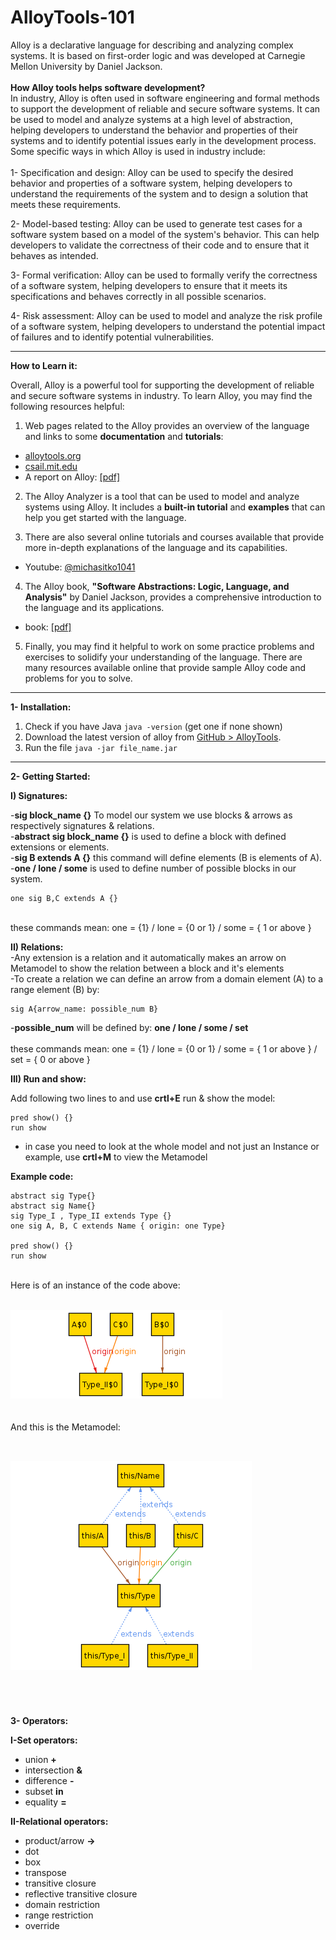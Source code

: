 # AlloyTools-101

Alloy is a declarative language for describing and analyzing complex systems. It is based on first-order logic and was developed at Carnegie Mellon University by Daniel Jackson.<br/>
<br/>
**How Alloy tools helps software development?** <br/>
In industry, Alloy is often used in software engineering and formal methods to support the development of reliable and secure software systems. It can be used to model and analyze systems at a high level of abstraction, helping developers to understand the behavior and properties of their systems and to identify potential issues early in the development process. Some specific ways in which Alloy is used in industry include:<br/>
<br/>
1- Specification and design: Alloy can be used to specify the desired behavior and properties of a software system, helping developers to understand the requirements of the system and to design a solution that meets these requirements.

2- Model-based testing: Alloy can be used to generate test cases for a software system based on a model of the system's behavior. This can help developers to validate the correctness of their code and to ensure that it behaves as intended.

3- Formal verification: Alloy can be used to formally verify the correctness of a software system, helping developers to ensure that it meets its specifications and behaves correctly in all possible scenarios.

4- Risk assessment: Alloy can be used to model and analyze the risk profile of a software system, helping developers to understand the potential impact of failures and to identify potential vulnerabilities.

---

**How to Learn it:**

Overall, Alloy is a powerful tool for supporting the development of reliable and secure software systems in industry. To learn Alloy, you may find the following resources helpful:

1. Web pages related to the Alloy provides an overview of the language and links to some **documentation** and **tutorials**:

- [alloytools.org](https://alloytools.org/documentation.html)
- [csail.mit.edu](https://www.csail.mit.edu/research/alloy)
- A report on Alloy: [[pdf]](https://www.doc.ic.ac.uk/project/examples/2007/271j/suprema_on_alloy/Final%20Report/LaTeX/report.pdf)

2. The Alloy Analyzer is a tool that can be used to model and analyze systems using Alloy. It includes a **built-in tutorial** and **examples** that can help you get started with the language.

3. There are also several online tutorials and courses available that provide more in-depth explanations of the language and its capabilities.
- Youtube: [@michasitko1041](https://www.youtube.com/@michasitko1041)

4. The Alloy book, **"Software Abstractions: Logic, Language, and Analysis"** by Daniel Jackson, provides a comprehensive introduction to the language and its applications.

-  book: [[pdf]](https://www.cin.ufpe.br/~if721/intranet/AlloyBook.pdf)

5. Finally, you may find it helpful to work on some practice problems and exercises to solidify your understanding of the language. There are many resources available online that provide sample Alloy code and problems for you to solve.

---

**1- Installation:**

1. Check if you have Java ```java -version``` (get one if none shown)
2. Download the latest version of alloy from [GitHub > AlloyTools](https://github.com/AlloyTools/org.alloytools.alloy/releases).
3. Run the file ``` java -jar file_name.jar ```
---

**2- Getting Started:**<br/>

**I) Signatures:**<br/>

-**sig block_name {}** To model our system we use blocks & arrows as respectively signatures & relations. <br/>
-**abstract sig block_name {}** is used to define a block with defined extensions or elements. <br/>
-**sig B extends A {}** this command will define elements (B is elements of A). <br/>
-**one / lone / some** is used to define number of possible blocks in our system. <br/> 
``` 
one sig B,C extends A {} 
```
<br/>
these commands mean: one = {1} / lone = {0 or 1} / some = { 1 or above }


**II) Relations:**<br/>
-Any extension is a relation and it automatically makes an arrow on Metamodel to show the relation between a block and it's elements <br/>
-To create a relation we can define an arrow from a domain element (A) to a range element (B) by: <br/> 
``` 
sig A{arrow_name: possible_num B} 
``` 

-**possible_num** will be defined by: **one / lone / some / set** <br/><br/>
these commands mean: one = {1} / lone = {0 or 1} / some = { 1 or above } / set = { 0 or above } 

**III) Run and show:**<br/>

Add following two lines to and use **crtl+E** run & show the model: <br/>

    pred show() {}
    run show

- in case you need to look at the whole model and not just an Instance or example, use **crtl+M** to view the Metamodel <br/>


**Example code:**


    abstract sig Type{}
    abstract sig Name{}
    sig Type_I , Type_II extends Type {}
    one sig A, B, C extends Name { origin: one Type}

    pred show() {}
    run show

<br/>
Here is of an instance of the code above: <br/><br/>


![ ](./Images/1.png)
<br/><br/><br/>
And this is the Metamodel: <br/><br/>

![ ](./Images/2.png)
<br/><br/><br/>
 ---

**3- Operators:**<br/>

**I-Set operators:** 
- union **+**
- intersection **&**
- difference **-**
- subset **in**
- equality **=**

**II-Relational operators:**
- product/arrow **->**
- dot
- box
- transpose
- transitive closure
- reflective transitive closure
- domain restriction
- range restriction
- override




